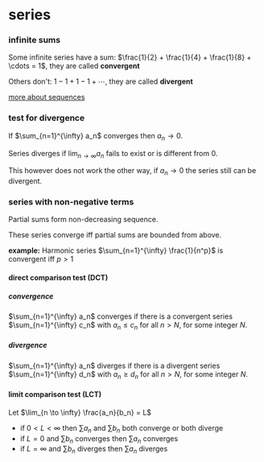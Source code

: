 # series

### infinite sums

Some infinite series have a sum: $\frac{1}{2} + \frac{1}{4} + \frac{1}{8} + \cdots = 1$, they are called **convergent**

Others don't: $1 - 1 + 1 - 1 + \cdots$, they are called **divergent**

[more about sequences](/uni-notes/semester_1/transition_math/sequences.html)

### test for divergence

If $\sum_{n=1}^{\infty} a_n$ converges then $a_n \to 0$.

Series diverges if $\lim_{n\to\infty} a_n$ fails to exist or is different from 0.

This however does not work the other way, if $a_n \to 0$ the series still can be divergent.

### series with non-negative terms

Partial sums form non-decreasing sequence.

These series converge iff partial sums are bounded from above.

**example:** Harmonic series $\sum_{n=1}^{\infty} \frac{1}{n^p}$ is convergent iff $p > 1$

#### direct comparison test (DCT)

##### convergence

$\sum_{n=1}^{\infty} a_n$ converges if there is a convergent series $\sum_{n=1}^{\infty} c_n$ with $a_n \le c_n$ for all $n > N$, for some integer $N$.

##### divergence

$\sum_{n=1}^{\infty} a_n$ diverges if there is a divergent series $\sum_{n=1}^{\infty} d_n$ with $a_n \ge d_n$ for all $n > N$, for some integer $N$.

#### limit comparison test (LCT)

Let $\lim_{n \to \infty} \frac{a_n}{b_n} = L$

- if $0 < L < \infty$ then $\sum a_n$ and $\sum b_n$ both converge or both diverge
- if $L = 0$ and $\sum b_n$ converges then $\sum a_n$ converges
- if $L = \infty$ and $\sum b_n$ diverges then $\sum a_n$ diverges
